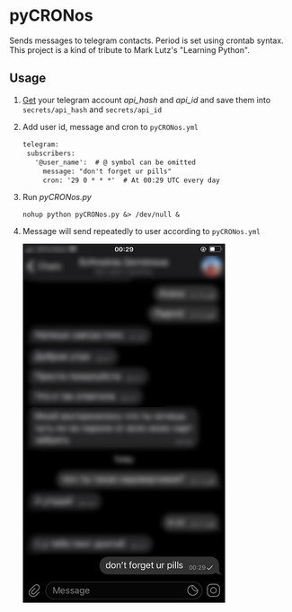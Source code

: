 # pyCRONos
Sends messages to telegram contacts. Period is set 
using crontab syntax. This project is a kind of tribute to Mark Lutz's "Learning Python".

## Usage

1. [Get](https://docs.telethon.dev/en/latest/basic/signing-in.html) your telegram account _api_hash_ and _api_id_ and
save them into ```secrets/api_hash``` and ```secrets/api_id``` 

1. Add user id, message and cron to ```pyCRONos.yml```
    ```
   telegram:
     subscribers:
       '@user_name':  # @ symbol can be omitted
         message: "don't forget ur pills"
         cron: '29 0 * * *'  # At 00:29 UTC every day
    ```
1. Run _pyCRONos.py_ 
    ```
    nohup python pyCRONos.py &> /dev/null & 
    ```

1. Message will send repeatedly to user according to ```pyCRONos.yml```

    ![screenshot](doc/screenshot.jpg)

